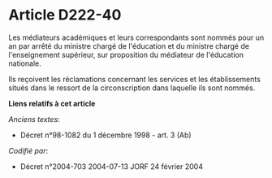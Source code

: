 # Article D222-40

Les médiateurs académiques et leurs correspondants sont nommés pour un an par arrêté du ministre chargé de l'éducation et du
ministre chargé de l'enseignement supérieur, sur proposition du médiateur de l'éducation nationale.

Ils reçoivent les réclamations concernant les services et les établissements situés dans le ressort de la circonscription
dans laquelle ils sont nommés.

**Liens relatifs à cet article**

_Anciens textes_:

  - Décret n°98-1082 du 1 décembre 1998 - art. 3 (Ab)

_Codifié par_:

  - Décret n°2004-703 2004-07-13 JORF 24 février 2004

